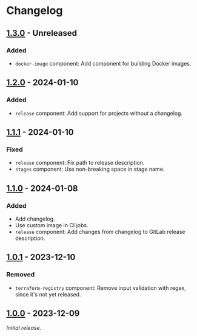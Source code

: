 # Changelog


## [1.3.0] - Unreleased

### Added
- `docker-image` component: Add component for building Docker images.


## [1.2.0] - 2024-01-10

### Added
- `release` component: Add support for projects without a changelog.


## [1.1.1] - 2024-01-10

### Fixed
- `release` component: Fix path to release description.
- `stages` component: Use non-breaking space in stage name.


## [1.1.0] - 2024-01-08

### Added
- Add changelog.
- Use custom image in CI jobs.
- `release` component: Add changes from changelog to GitLab release description.


## [1.0.1] - 2023-12-10

### Removed
- `terraform-registry` component: Remove input validation with regex, since it's not yet released.


## [1.0.0] - 2023-12-09
_Initial release._


[1.3.0]: https://gitlab.com/vaz-projects/gitlab/-/releases/1.3.0
[1.2.0]: https://gitlab.com/vaz-projects/gitlab/-/releases/1.2.0
[1.1.1]: https://gitlab.com/vaz-projects/gitlab/-/releases/1.1.1
[1.1.0]: https://gitlab.com/vaz-projects/gitlab/-/releases/1.1.0
[1.0.1]: https://gitlab.com/vaz-projects/gitlab/-/releases/1.0.1
[1.0.0]: https://gitlab.com/vaz-projects/gitlab/-/releases/1.0.0